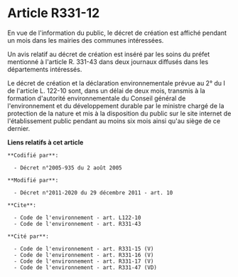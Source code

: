 # Article R331-12

En vue de l'information du public, le décret de création est affiché pendant un mois dans les mairies des communes
intéressées. 

Un avis relatif au décret de création est inséré par les soins du préfet mentionné à l'article R. 331-43 dans deux journaux
diffusés dans les départements intéressés. 

Le décret de création et la déclaration environnementale prévue au 2° du I de l'article L. 122-10 sont, dans un délai de deux
mois, transmis à la formation d'autorité environnementale du Conseil général de l'environnement et du développement durable
par le ministre chargé de la protection de la nature et mis à la disposition du public sur le site internet de
l'établissement public pendant au moins six mois ainsi qu'au siège de ce dernier.

**Liens relatifs à cet article**

	**Codifié par**:

	  - Décret n°2005-935 du 2 août 2005

	**Modifié par**:

	  - Décret n°2011-2020 du 29 décembre 2011 - art. 10

	**Cite**:

	  - Code de l'environnement - art. L122-10
	  - Code de l'environnement - art. R331-43

	**Cité par**:

	  - Code de l'environnement - art. R331-15 (V)
	  - Code de l'environnement - art. R331-16 (V)
	  - Code de l'environnement - art. R331-17 (V)
	  - Code de l'environnement - art. R331-47 (VD)
